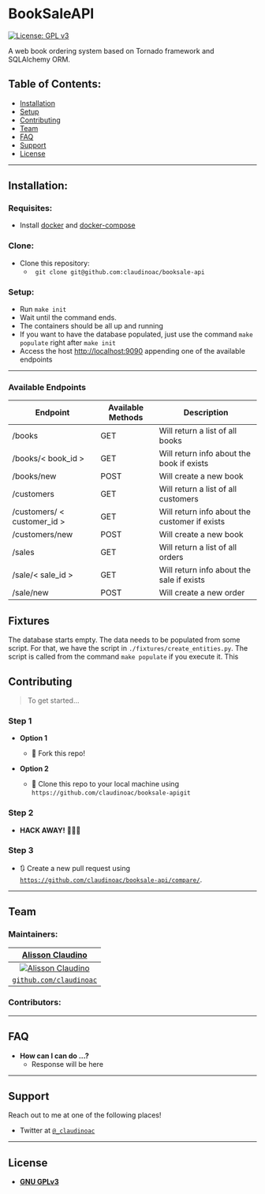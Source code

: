 # BookSaleAPI

[![License: GPL v3](https://img.shields.io/badge/License-GPLv3-blue.svg)](https://www.gnu.org/licenses/gpl-3.0)

A web book ordering system based on Tornado framework and SQLAlchemy ORM.


## Table of Contents:


- [Installation](#installation)
- [Setup](#setuo)
- [Contributing](#contributing)
- [Team](#team)
- [FAQ](#faq)
- [Support](#support)
- [License](#license)

---

## Installation:

### Requisites:
- Install [docker](https://www.docker.com/products/docker-desktop) and [docker-compose](https://docs.docker.com/compose/install/)


### Clone:

- Clone this repository:
	- ` git clone git@github.com:claudinoac/booksale-api`

### Setup:

- Run `make init`
- Wait until the command ends.
- The containers should be all up and running
- If you want to have the database populated, just use the command `make populate` right after `make init`
- Access the host [http://localhost:9090](http://localhost:9090') appending one of the available endpoints

---
### Available Endpoints


| Endpoint                    | Available Methods | Description                                   |
| --------------------------- | ----------------- | --------------------------------------------- |
| /books                      | GET               | Will return a list of all books               |
| /books/< book_id >          | GET               | Will return info about the book if exists     |
| /books/new                  |  POST             | Will create a new book                        |  
| /customers                  | GET               | Will return a list of all customers           |
| /customers/ < customer_id > | GET               | Will return info about the customer if exists |
| /customers/new              | POST              | Will create a new book                        |
| /sales                      | GET               | Will return a list of all orders              |
| /sale/< sale_id >           | GET               | Will return info about the sale if exists     |
| /sale/new                   | POST              | Will create a new order                       |


## Fixtures

The database starts empty. The data needs to be populated from some script.
For that, we have the script in `./fixtures/create_entities.py`.
The script is called from the command `make populate` if you execute it. 
This 


## Contributing

> To get started...

### Step 1

- **Option 1**
    - 🍴 Fork this repo!

- **Option 2**
    - 👯 Clone this repo to your local machine using `https://github.com/claudinoac/booksale-apigit`

### Step 2

- **HACK AWAY!** 🔨🔨🔨

### Step 3

- 🔃 Create a new pull request using <a href="https://github.com/claudinoac/booksale-api/compare/" target="_blank">`https://github.com/claudinoac/booksale-api/compare/`</a>.

---

## Team

### Maintainers:
| <a href="http://github.com/claudinoac" target="_blank">**Alisson Claudino**</a>|
| :---: |
| [![Alisson Claudino](https://avatars3.githubusercontent.com/u/23270841?s=200&v=4)](http://fvcproductions.com)  |
| <a href="http://github.com/claudinoac" target="_blank">`github.com/claudinoac`</a> |

### Contributors:
---

## FAQ

- **How can I can do ...?**
    - Response will be here

---

## Support

Reach out to me at one of the following places!

- Twitter at <a href="http://twitter.com/_claudinoac" target="_blank">`@_claudinoac`</a>

---

## License

- **[GNU GPLv3](https://www.gnu.org/licenses/gpl-3.0.en.html)**

